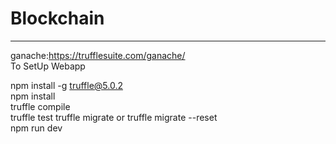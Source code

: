 # Blockchain
-------------
ganache:https://trufflesuite.com/ganache/ \
To SetUp Webapp 

npm install -g truffle@5.0.2 \
npm install \
truffle compile \
truffle test 
truffle migrate or truffle migrate --reset \
npm run dev 
